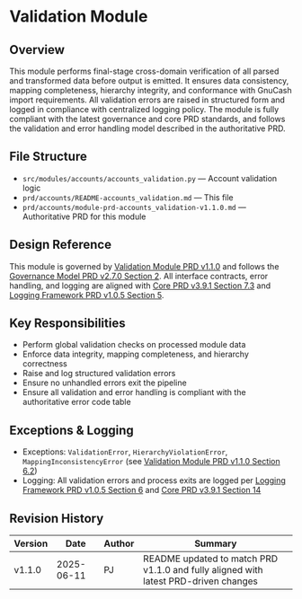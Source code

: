 # Validation Module

## Overview
This module performs final-stage cross-domain verification of all parsed and transformed data before output is emitted. It ensures data consistency, mapping completeness, hierarchy integrity, and conformance with GnuCash import requirements. All validation errors are raised in structured form and logged in compliance with centralized logging policy. The module is fully compliant with the latest governance and core PRD standards, and follows the validation and error handling model described in the authoritative PRD.

## File Structure
- `src/modules/accounts/accounts_validation.py` — Account validation logic
- `prd/accounts/README-accounts_validation.md` — This file
- `prd/accounts/module-prd-accounts_validation-v1.1.0.md` — Authoritative PRD for this module

## Design Reference
This module is governed by [Validation Module PRD v1.1.0](./module-prd-accounts_validation-v1.1.0.md) and follows the [Governance Model PRD v2.7.0 Section 2](../prd-governance-model-v2.7.0.md#2-structural-rules-and-document-standards). All interface contracts, error handling, and logging are aligned with [Core PRD v3.9.1 Section 7.3](../core-prd-main-v3.9.1.md#73-logging-strategy) and [Logging Framework PRD v1.0.5 Section 5](../logging/module-prd-logging-v1.0.5.md#5-interface--integration).

## Key Responsibilities
- Perform global validation checks on processed module data
- Enforce data integrity, mapping completeness, and hierarchy correctness
- Raise and log structured validation errors
- Ensure no unhandled errors exit the pipeline
- Ensure all validation and error handling is compliant with the authoritative error code table

## Exceptions & Logging
- Exceptions: `ValidationError`, `HierarchyViolationError`, `MappingInconsistencyError` (see [Validation Module PRD v1.1.0 Section 6.2](./module-prd-accounts_validation-v1.1.0.md#62-error-classes--exit-codes))
- Logging: All validation errors and process exits are logged per [Logging Framework PRD v1.0.5 Section 6](../logging/module-prd-logging-v1.0.5.md#6-validation--error-handling) and [Core PRD v3.9.1 Section 14](../core-prd-main-v3.9.1.md#14-authoritative-error-classes--error-code-table)

## Revision History
| Version | Date       | Author | Summary                           |
|---------|------------|--------|-----------------------------------|
| v1.1.0  | 2025-06-11 | PJ     | README updated to match PRD v1.1.0 and fully aligned with latest PRD-driven changes |
